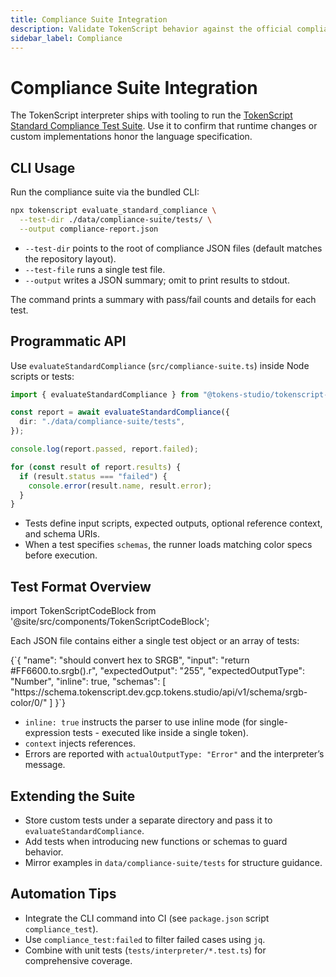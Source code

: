 ```yaml
---
title: Compliance Suite Integration
description: Validate TokenScript behavior against the official compliance tests.
sidebar_label: Compliance
---
```


# Compliance Suite Integration

The TokenScript interpreter ships with tooling to run the [TokenScript Standard Compliance Test Suite](https://github.com/tokens-studio/tokenscript-compliance-suite). Use it to confirm that runtime changes or custom implementations honor the language specification.

## CLI Usage

Run the compliance suite via the bundled CLI:

```bash
npx tokenscript evaluate_standard_compliance \
  --test-dir ./data/compliance-suite/tests/ \
  --output compliance-report.json
```

- `--test-dir` points to the root of compliance JSON files (default matches the repository layout).
- `--test-file` runs a single test file.
- `--output` writes a JSON summary; omit to print results to stdout.

The command prints a summary with pass/fail counts and details for each test.

## Programmatic API

Use `evaluateStandardCompliance` (`src/compliance-suite.ts`) inside Node scripts or tests:

```ts
import { evaluateStandardCompliance } from "@tokens-studio/tokenscript-interpreter";

const report = await evaluateStandardCompliance({
  dir: "./data/compliance-suite/tests",
});

console.log(report.passed, report.failed);

for (const result of report.results) {
  if (result.status === "failed") {
    console.error(result.name, result.error);
  }
}
```

- Tests define input scripts, expected outputs, optional reference context, and schema URIs.
- When a test specifies `schemas`, the runner loads matching color specs before execution.

## Test Format Overview

import TokenScriptCodeBlock from '@site/src/components/TokenScriptCodeBlock';

Each JSON file contains either a single test object or an array of tests:

<TokenScriptCodeBlock mode="json" showResult={false}>
{`{
  "name": "should convert hex to SRGB",
  "input": "return #FF6600.to.srgb().r",
  "expectedOutput": "255",
  "expectedOutputType": "Number",
  "inline": true,
  "schemas": [
    "https://schema.tokenscript.dev.gcp.tokens.studio/api/v1/schema/srgb-color/0/"
  ]
}`}
</TokenScriptCodeBlock>

- `inline: true` instructs the parser to use inline mode (for single-expression tests - executed like inside a single token).
- `context` injects references.
- Errors are reported with `actualOutputType: "Error"` and the interpreter’s message.

## Extending the Suite

- Store custom tests under a separate directory and pass it to `evaluateStandardCompliance`.
- Add tests when introducing new functions or schemas to guard behavior.
- Mirror examples in `data/compliance-suite/tests` for structure guidance.

## Automation Tips

- Integrate the CLI command into CI (see `package.json` script `compliance_test`).
- Use `compliance_test:failed` to filter failed cases using `jq`.
- Combine with unit tests (`tests/interpreter/*.test.ts`) for comprehensive coverage.
